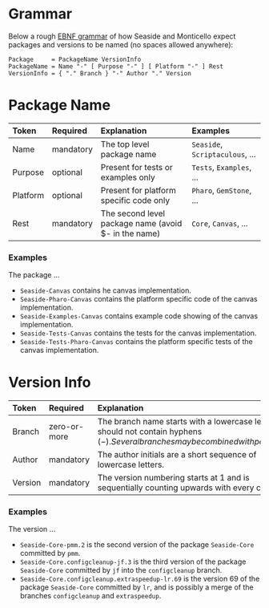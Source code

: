 # Grammar #

Below a rough [EBNF grammar](http://en.wikipedia.org/wiki/Extended_Backus–Naur_Form) of how Seaside and Monticello expect packages and versions to be named (no spaces allowed anywhere):

```smalltalk
Package     = PackageName VersionInfo
PackageName = Name "-" [ Purpose "-" ] [ Platform "-" ] Rest
VersionInfo = { "." Branch } "-" Author "." Version
```

# Package Name #

| **Token** | **Required** | **Explanation** | **Examples** |
|:----------|:-------------|:----------------|:-------------|
| Name | mandatory | The top level package name | `Seaside`, `Scriptaculous`, ... |
| Purpose | optional | Present for tests or examples only | `Tests`, `Examples`, ... |
| Platform | optional | Present for platform specific code only | `Pharo`, `GemStone`, ... |
| Rest | mandatory | The second level package name (avoid $- in the name) | `Core`, `Canvas`, ...  |

### Examples ###

The package ...

  * `Seaside-Canvas` contains he canvas implementation.
  * `Seaside-Pharo-Canvas` contains the platform specific code of the canvas implementation.
  * `Seaside-Examples-Canvas` contains example code showing of the canvas implementation.
  * `Seaside-Tests-Canvas` contains the tests for the canvas implementation.
  * `Seaside-Tests-Pharo-Canvas` contains the platform specific tests of the canvas implementation.

# Version Info #

| **Token** | **Required** | **Explanation** | **Examples** |
|:----------|:-------------|:----------------|:-------------|
| Branch | zero-or-more | The branch name starts with a lowercase letter and should not contain hyphens ($-). Several branches may be combined with periods ($.). | `issue123`, `configcleanup`, ... |
| Author | mandatory | The author initials are a short sequence of lowercase letters. | `lr`, `jf`, `pmm`, ... |
| Version | mandatory | The version numbering starts at 1 and is sequentially counting upwards with every commit. | `1`, `2`, `3`, ... |

### Examples ###

The version ...

  * `Seaside-Core-pmm.2` is the second version of the package `Seaside-Core` committed by `pmm`.
  * `Seaside-Core.configcleanup-jf.3` is the third version of the package `Seaside-Core` committed by `jf` into the `configcleanup` branch.
  * `Seaside-Core.configcleanup.extraspeedup-lr.69` is the version 69 of the package `Seaside-Core` committed by `lr`, and is possibly a merge of the branches `configcleanup` and `extraspeedup`.
